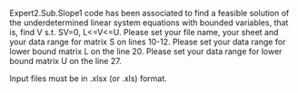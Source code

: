 Expert2.Sub.Slope1 code has been associated to find a feasible solution of the underdetermined linear system equations with bounded variables, that is,
find V
s.t. SV=0,
     L<=V<=U.
Please set your file name, your sheet and your data range for matrix S on lines 10-12.
Please set  your data range for lower bound matrix L on the line 20.
Please set  your data range for lower bound matrix U on the line 27.

Input files must be in .xlsx (or .xls) format.
